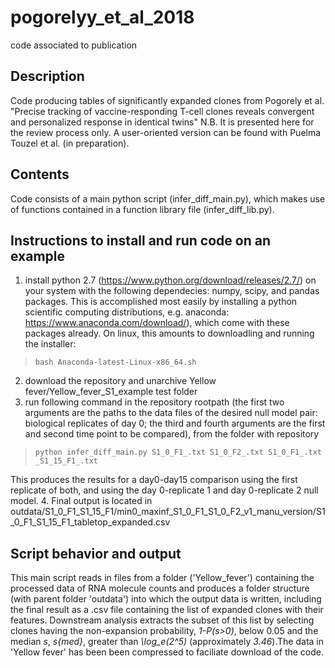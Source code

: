 # pogorelyy_et_al_2018
code associated to publication

## Description
Code producing tables of significantly expanded clones from Pogorely et al. "Precise tracking of vaccine-responding T-cell clones reveals convergent and personalized response in identical twins" 
N.B. It is presented here for the review process only. A user-oriented version can be found with Puelma Touzel et al. (in preparation).

## Contents
Code consists of a main python script (infer_diff_main.py), which makes use of functions contained in a function library file (infer_diff_lib.py). 

## Instructions to install and run code on an example
1. install python 2.7 (https://www.python.org/download/releases/2.7/) on your system with the following dependecies: numpy, scipy, and pandas packages. This is accomplished most easily by installing a python scientific computing distributions, e.g. anaconda: https://www.anaconda.com/download/), which come with these packages already. On linux, this amounts to downloadling and running the installer:
> `bash Anaconda-latest-Linux-x86_64.sh`
2. download the repository and unarchive Yellow fever/Yellow_fever_S1_example test folder
3. run following command in the repository rootpath (the first two arguments are the paths to the data files of the desired null model pair: biological replicates of day 0; the third and fourth arguments are the first and second time point to be compared), from the folder with repository
> `python infer_diff_main.py S1_0_F1_.txt S1_0_F2_.txt S1_0_F1_.txt _S1_15_F1_.txt`
   
   This produces the results for a day0-day15 comparison using the first replicate of both, and using the day 0-replicate 1 and day 0-replicate 2 null model.
4. Final output is located in outdata/S1_0_F1_S1_15_F1/min0_maxinf_S1_0_F1_S1_0_F2_v1_manu_version/S1_0_F1_S1_15_F1_tabletop_expanded.csv

## Script behavior and output
This main script reads in files from a folder ('Yellow_fever') containing the processed data of RNA molecule counts and produces a folder structure (with parent folder 'outdata') into which the output data is written, including the final result as a .csv file containing the list of expanded clones with their features. Downstream analysis extracts the subset of this list by selecting clones having the non-expansion probability, _1-P(s>0)_, below 0.05 and the median _s_, _s{med}_, greater than _\log_e(2^5)_ (approximately _3.46_).The data in 'Yellow fever' has been been compressed to faciliate download of the code. 
